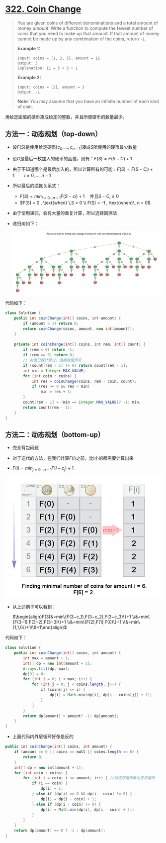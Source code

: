# [322. Coin Change][1]

> You are given coins of different denominations and a total amount of money *amount*. Write a function to compute the fewest number of coins that you need to make up that amount. If that amount of money cannot be made up by any combination of the coins, return `-1`.
>
> **Example 1:**
>
> ```
> Input: coins = [1, 2, 5], amount = 11
> Output: 3 
> Explanation: 11 = 5 + 5 + 1
> ```
>
> **Example 2:**
>
> ```
> Input: coins = [2], amount = 3
> Output: -1
> ```
>
> **Note**:
> You may assume that you have an infinite number of each kind of coin.



用给定面值的硬币凑成给定的整数，并且所使硬币的数量最少。



## 方法一：动态规划（top-down）

* 设$F(S)$是使用给定硬币$[c_0, ...,c_{n-1}]$凑成$S$所使用的硬币最少数量

* 设$C$是最后一枚加入的硬币的面值，则有：$F(S) = F(S - C)  + 1$

* 由于不知道哪个是最后加入的，所以计算所有的可能：$F(S) = F(S - C_i) + 1\qquad i = 0,...,n-1$

* 所以最后的递推关系式：

  * $F(S)=min_{i=0...n−1}F(S−ci)+1 \quad \text{并且} S−C_i≥0$
  * $F(S) = 0 , \text{when} \,S = 0 \\ F(S) = -1 , \text{when}\, n = 0$

* 由于使用递归，会有大量的重复计算，所以选择回溯法

* 递归树如下：

  ![037.coin_change_tree.png](./img/037.coin_change_tree.png)

代码如下：

```java
class Solution {
    public int coinChange(int[] coins, int amount) {
        if (amount < 1) return 0;
        return coinChange(coins, amount, new int[amount]);
    }
    
    private int coinChange(int[] coins, int rem, int[] count) {
        if (rem < 0) return -1;
        if (rem == 0) return 0;
        // 前面已经计算过，直接取值即可
        if (count[rem - 1] != 0) return count[rem - 1];
        int min = Integer.MAX_VALUE;
        for (int coin : coins) {
            int res = coinChange(coins, rem - coin, count);
            if (res >= 0 && res < min)
                min = res + 1;
        }
        count[rem - 1] = (min == Integer.MAX_VALUE)? -1: min;
        return count[rem - 1];
    }
}
```



## 方法二：动态规划（bottom-up）

* 完全背包问题

* 对于迭代的方法，在我们计算$F(i)$之前，比i小的都需要计算出来
* $F(i)=min_{j=0...n−1}F(i−c_j)+1$

![037.coin_change_table.png](./img/037.coin_change_table.png)

* 从上述例子可以看到：

  $\begin{align}F(3)&=min\{F(3−c_1),F(3−c_2),F(3−c_3)\}+1 \\&=min\{F(3−1),F(3−2),F(3−3)\}+1 \\&=min\{F(2),F(1),F(0)\}+1 \\&=min\{1,1,0\}+1\\&=1\end{align}$



代码如下：

```java
class Solution {
    public int coinChange(int[] coins, int amount) {
        int max = amount + 1;
        int[] dp = new int[amount + 1];
        Arrays.fill(dp, max);
        dp[0] = 0;
        for (int i = 0; i < max; i++) {
            for (int j = 0; j < coins.length; j++) {
                if (coins[j] <= i) {
                    dp[i] = Math.min(dp[i], dp[i - coins[j]] + 1);
                }
            }
        }
        return dp[amount] > amount? -1: dp[amount];     
    }
}
```

* 上面代码内外层循环好像是反的

```java
public int coinChange(int[] coins, int amount) {
    if (amount == 0 || coins == null || coins.length == 0) {
        return 0;
    }
    int[] dp = new int[amount + 1];
    for (int coin : coins) {
        for (int i = coin; i <= amount; i++) { //将逆序遍历改为正序遍历
            if (i == coin) {
                dp[i] = 1;
            } else if (dp[i] == 0 && dp[i - coin] != 0) {
                dp[i] = dp[i - coin] + 1;
            } else if (dp[i - coin] != 0) {
                dp[i] = Math.min(dp[i], dp[i - coin] + 1);
            }
        }
    }
    return dp[amount] == 0 ? -1 : dp[amount];
}

```







[1]: https://leetcode.com/problems/coin-change/